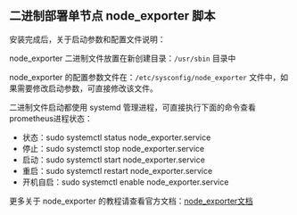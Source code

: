 ## 二进制部署单节点 node_exporter 脚本

安装完成后，关于启动参数和配置文件说明：

node_exporter 二进制文件放置在新创建目录：`/usr/sbin` 目录中

node_exporter 的配置参数文件在：`/etc/sysconfig/node_exporter` 文件中，如果需要修改启动参数，可直接修改该文件。

二进制文件启动都使用 systemd 管理进程，可直接执行下面的命令查看prometheus进程状态：

- 状态：sudo systemctl status node_exporter.service
- 停止：sudo systemctl stop node_exporter.service
- 启动：sudo systemctl start node_exporter.service
- 重启：sudo systemctl restart node_exporter.service
- 开机自启：sudo systemctl enable node_exporter.service

更多关于 node_exporter 的教程请查看官方文档：[node_exporter文档](https://github.com/prometheus/node_exporter)